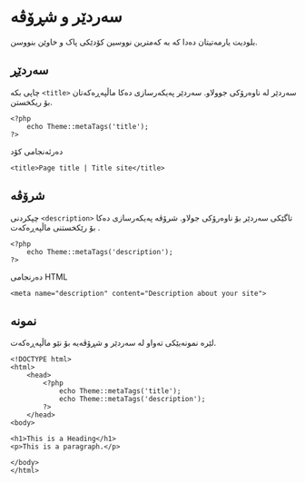 # سەردێر و شڕۆڤە
<!-- position: 2 -->

بلودیت یارمەتیتان دەدا کە بە کەمترین نووسین کۆدێکی پاک و خاوێن بنووسن.

<h2 id="title">سەردێڕ</h2>

چاپی بکە `<title>` سەردێر لە ناوەرۆکی جوولاو. سەردێر پەیکەرسازی دەکا ماڵپەڕەکەتان بۆ ریکخستن.
```
<?php
	echo Theme::metaTags('title');
?>
```

دەرئەنجامی کۆد
```
<title>Page title | Title site</title>
```

<h2 id="description">شرۆڤە</h2>

چپکردنی `<description>` تاگێکی سەردێر بۆ ناوەرۆکی جولاو. شرۆڤە پەیکەرسازی دەکا بۆ رێکخستنی ماڵپەڕەکەت .
```
<?php
	echo Theme::metaTags('description');
?>
```

دەرنجامی HTML 
```
<meta name="description" content="Description about your site">
```

<h2 id="example">نمونە</h2>

لێرە نمونەیێکی تەواو لە سەردێر و شڕۆڤەیە بۆ نێو ماڵپەڕەکەت.

```
<!DOCTYPE html>
<html>
	<head>
		<?php
			echo Theme::metaTags('title');
			echo Theme::metaTags('description');
		?>
	</head>
<body>

<h1>This is a Heading</h1>
<p>This is a paragraph.</p>

</body>
</html>
```
